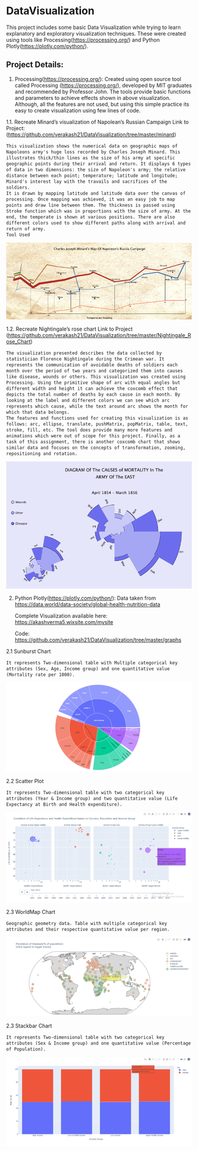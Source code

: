 # DataVisualization
This project includes some basic Data Visualization while trying to learn explanatory and exploratory visualization techniques. 
These were created using tools like Processing(https://processing.org/) and Python Plotly(https://plotly.com/python/). 

## Project Details: 

1. Processing(https://processing.org/):
Created using open source tool called Processing (https://processing.org/), developed by MIT graduates and recommended by Professor John.
The tools provide basic functions and parameters to achieve effects shown in above visualization. 
Although, all the features are not used, but using this simple practice its easy to create visualization using few lines of code.

1.1. Recreate Minard’s visualization of Napolean’s Russian Campaign 
    Link to Project: (https://github.com/verakash21/DataVisualization/tree/master/minard)
    
    This visualization shows the numerical data on geographic maps of Napoleons army's huge loss recorded by Charles Joseph Minard. This illustrates thick/thin lines as the size of his army at specific geographic points during their arrival and return. It displays 6 types of data in two dimensions: the size of Napoleon's army; the relative distance between each point; temperature; latitude and longitude; Minard's interest lay with the travails and sacrifices of the soldiers.
    It is drawn by mapping latitude and latitude data over the canvas of processing. Once mapping was achieved, it was an easy job to map points and draw line between them. The thickness is passed using Stroke function which was in proportions with the size of army. At the end, the temperate is shown at various positions. There are also different colors used to show different paths along with arrival and return of army.
    Tool Used
![alt text](https://github.com/verakash21/DataVisualization/blob/master/minard/minard.PNG)

 
1.2.  Recreate Nightingale’s rose chart
    Link to Project (https://github.com/verakash21/DataVisualization/tree/master/Nightingale_Rose_Chart)

    The visualization presented describes the data collected by statistician Florence Nightingale during the Crimean war. It represents the communication of avoidable deaths of soldiers each month over the period of two years and categorized them into causes like disease, wounds or others. This visualization was created using Processing. Using the primitive shape of arc with equal angles but different width and height it can achieve the coxcomb effect that depicts the total number of deaths by each cause in each month. By looking at the label and different colors we can see which arc represents which cause, while the text around arc shows the month for which that data belongs.
    The features and functions used for creating this visualization is as follows: arc, ellipse, translate, pushMatrix, popMatrix, table, text, stroke, fill, etc. The tool does provide many more features and animations which were out of scope for this project. Finally, as a task of this assignment, there is another coxcomb chart that shows similar data and focuses on the concepts of transformation, zooming, repositioning and rotation.
![alt text](https://github.com/verakash21/DataVisualization/blob/master/Nightingale_Rose_Chart/nightingale_rose_chart.PNG)



2. Python Plotly(https://plotly.com/python/):
    Data taken from https://data.world/data-society/global-health-nutrition-data
    
    Complete Visualization available here: https://akashverma5.wixsite.com/mysite
    
    Code: https://github.com/verakash21/DataVisualization/tree/master/graphs
  
  2.1 Sunburst Chart
    
    It represents Two-dimensional table with Multiple categorical key attributes (Sex, Age, Income group) and one quantitative value (Mortality rate per 1000).

![alt text](https://github.com/verakash21/DataVisualization/blob/master/graphs/Sunburst.PNG)
  
  2.2 Scatter Plot
    
    It represents Two-dimensional table with two categorical key attributes (Year & Income group) and two quantitative value (Life Expectancy at Birth and Health expenditure). 

![alt text](https://github.com/verakash21/DataVisualization/blob/master/graphs/ScatterPlot.PNG)

  
  2.3 WorldMap Chart
    
    Geographic geometry data. Table with multiple categorical key attributes and their respective quantitative value per region.
    
![alt text](https://github.com/verakash21/DataVisualization/blob/master/graphs/Map.PNG)
  
  2.3 Stackbar Chart
    
    It represents Two-dimensional table with two categorical key attributes (Sex & Income group) and one quantitative value (Percentage of Population).
    
![alt text](https://github.com/verakash21/DataVisualization/blob/master/graphs/StackBar.PNG)
